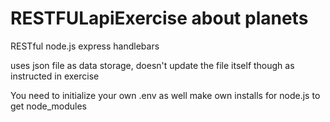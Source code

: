 # RESTFULapiExercise about planets

RESTful
node.js
express
handlebars

uses json file as data storage, doesn't update the file itself though as instructed in exercise

You need to initialize your own .env as well make own installs for node.js to get node_modules
